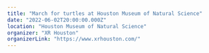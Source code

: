 ```yaml
---
title: "March for turtles at Houston Museum of Natural Science"
date: "2022-06-02T20:00:00.000Z"
location: "Houston Museum of Natural Science"
organizer: "XR Houston"
organizerLink: "https://www.xrhouston.com/"
---
```

